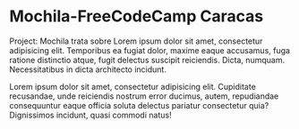 
# Mochila-FreeCodeCamp Caracas 
Project: Mochila trata sobre Lorem ipsum dolor sit amet, consectetur adipisicing elit. Temporibus ea fugiat dolor, maxime eaque accusamus, fuga ratione distinctio atque, fugit delectus suscipit reiciendis. Dicta, numquam. Necessitatibus in dicta architecto incidunt.

Lorem ipsum dolor sit amet, consectetur adipisicing elit. Cupiditate recusandae, unde reiciendis nostrum error ducimus, autem, repudiandae consequuntur eaque officia soluta delectus pariatur consectetur quia? Dignissimos incidunt, quasi commodi natus!
